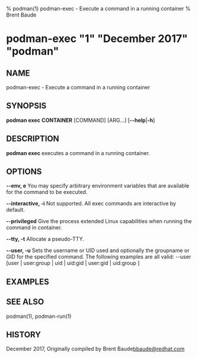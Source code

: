 % podman(1) podman-exec - Execute a command in a running container
% Brent Baude
# podman-exec "1" "December 2017" "podman"

## NAME
podman-exec - Execute a command in a running container

## SYNOPSIS
**podman exec**
**CONTAINER**
[COMMAND] [ARG...]
[**--help**|**-h**]

## DESCRIPTION
**podman exec** executes a command in a running container.

## OPTIONS
**--env, e**
You may specify arbitrary environment variables that are available for the
command to be executed.

**--interactive, -i**
Not supported.  All exec commands are interactive by default.

**--privileged**
Give the process extended Linux capabilities when running the command in container.

**--tty, -t**
Allocate a pseudo-TTY.

**--user, -u**
Sets the username or UID used and optionally the groupname or GID for the specified command.
The following examples are all valid:
--user [user | user:group | uid | uid:gid | user:gid | uid:group ]

## EXAMPLES


## SEE ALSO
podman(1), podman-run(1)

## HISTORY
December 2017, Originally compiled by Brent Baude<bbaude@redhat.com>
